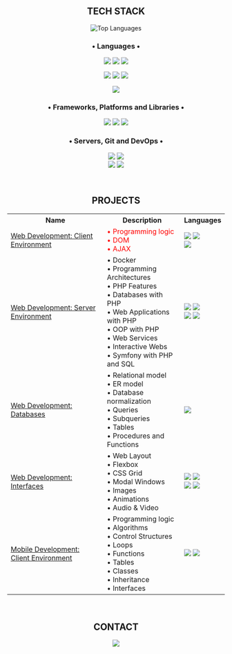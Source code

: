 <h2 align="center"> TECH STACK </h2>
<div>
    <p align="center">
        <img src="https://github-readme-stats.vercel.app/api/top-langs/?username=rcrd91&layout=compact&theme=tokyonight" alt="Top Languages" />
    </p>
    <h3 align="center">• Languages •</h3>
    <p align="center">
        <img src="https://img.shields.io/badge/javascript-%23323330.svg?style=for-the-badge&logo=javascript&logoColor=%23F7DF1E"/>
        <img src="https://img.shields.io/badge/html5-%23E34F26.svg?style=for-the-badge&logo=html5&logoColor=white"/>
        <img src="https://img.shields.io/badge/css3-%231572B6.svg?style=for-the-badge&logo=css3&logoColor=white"/>
    </p>
    <p align="center">
        <img src="https://img.shields.io/badge/php-%23777BB4.svg?style=for-the-badge&logo=php&logoColor=white"/>
        <img src="https://img.shields.io/badge/shell_script-%23121011.svg?style=for-the-badge&logo=gnu-bash&logoColor=white"/>
        <img src="https://img.shields.io/badge/mysql-%2300f.svg?style=for-the-badge&logo=mysql&logoColor=white"/>
    </p>
    <p align="center">
        <img src="https://img.shields.io/badge/kotlin-%237F52FF.svg?style=for-the-badge&logo=kotlin&logoColor=white"/>
    </p>
    <h3 align="center">• Frameworks, Platforms and Libraries •</h3>
    <p align="center">
        <img src="https://img.shields.io/badge/symfony-%23000000.svg?style=for-the-badge&logo=symfony&logoColor=white"/>
        <img src="https://img.shields.io/badge/node.js-6DA55F?style=for-the-badge&logo=node.js&logoColor=white"/>
        <img src="https://img.shields.io/badge/joomla-%235091CD.svg?style=for-the-badge&logo=joomla&logoColor=white"/>
    </p>
    <h3 align="center">• Servers, Git and DevOps •</h3>
    <p align="center">
        <img src="https://img.shields.io/badge/apache-%23D42029.svg?style=for-the-badge&logo=apache&logoColor=white"/>
        <img src="https://img.shields.io/badge/nginx-%23009639.svg?style=for-the-badge&logo=nginx&logoColor=white"/>
        <br>
        <img src="https://img.shields.io/badge/docker-%230db7ed.svg?style=for-the-badge&logo=docker&logoColor=white"/>
        <img src="https://img.shields.io/badge/git-%23F05033.svg?style=for-the-badge&logo=git&logoColor=white"/>
        <br>
    </p>
</div>
<br>
<h2 align="center"> PROJECTS </h2>
<div align="center">
    <table align="center">
        <tr>
            <th>Name</th>
            <th>Description</th>
            <th>Languages</th>
        </tr>
        <tr>
            <td>
                <a href="https://github.com/rcrd91/EntornoCliente" >Web Development: Client Environment</a>
             </td>
            <td align="left" style="color: red;"> 
                • Programming logic <br> 
                • DOM <br> 
                • AJAX</td>
            <td>
                <img src="https://img.shields.io/badge/javascript-%23323330.svg?style=for-the-badge&logo=javascript&logoColor=%23F7DF1E"/>
                <img src="https://img.shields.io/badge/node.js-6DA55F?style=for-the-badge&logo=node.js&logoColor=white"/><br>
                <img src="https://img.shields.io/badge/html5-%23E34F26.svg?style=for-the-badge&logo=html5&logoColor=white"/>
            </td>
        </tr>
        <tr>
            <td>
                <a href="https://github.com/rcrd91/EntornoServidor">Web Development: Server Environment</a>
             </td>
            <td align="left">
                • Docker <br>
                • Programming Architectures <br>
                • PHP Features <br>
                • Databases with PHP <br>
                • Web Applications with PHP <br>
                • OOP with PHP <br>
                • Web Services <br>
                • Interactive Webs <br>
                • Symfony with PHP and SQL
            </td>
            <td>
                <img src="https://img.shields.io/badge/php-%23777BB4.svg?style=for-the-badge&logo=php&logoColor=white"/>
                <img src="https://img.shields.io/badge/mysql-%2300f.svg?style=for-the-badge&logo=mysql&logoColor=white"/><br>
                <img src="https://img.shields.io/badge/html5-%23E34F26.svg?style=for-the-badge&logo=html5&logoColor=white"/>
                <img src="https://img.shields.io/badge/symfony-%23000000.svg?style=for-the-badge&logo=symfony&logoColor=white"/>
            </td>
        </tr>
        <tr>
            <td>
                <a href="https://github.com/rcrd91/BasesDeDatos">Web Development: Databases</a>
            </td>
            <td align="left">
                • Relational model <br> 
                • ER model <br> 
                • Database normalization <br> 
                • Queries <br> 
                • Subqueries <br> 
                • Tables <br>
                • Procedures and Functions
            </td>
            <td>
                <img src="https://img.shields.io/badge/mysql-%2300f.svg?style=for-the-badge&logo=mysql&logoColor=white"/><br>
            </td>
        </tr>
        <tr>
            <td>
                <a href="https://github.com/rcrd91/InterfacesWeb">Web Development: Interfaces</a>
             </td>
            <td align="left">
                • Web Layout <br>
                • Flexbox <br>
                • CSS Grid <br>
                • Modal Windows <br>
                • Images <br>
                • Animations <br>
                • Audio & Video <br>
            </td>
            <td>
                <img src="https://img.shields.io/badge/css3-%231572B6.svg?style=for-the-badge&logo=css3&logoColor=white"/>
                <img src="https://img.shields.io/badge/html5-%23E34F26.svg?style=for-the-badge&logo=html5&logoColor=white"/><br>
                <img src="https://img.shields.io/badge/figma-%23F24E1E.svg?style=for-the-badge&logo=figma&logoColor=white"/>
                <img src="https://img.shields.io/badge/SASS-hotpink.svg?style=for-the-badge&logo=SASS&logoColor=white"/>
            </td>
        </tr>
        <tr>
            <td>
                <a href="https://github.com/rcrd91/POO">Mobile Development: Client Environment</a>
            </td>
            <td align="left">
                • Programming logic <br> 
                • Algorithms <br>
                • Control Structures <br>
                • Loops <br>
                • Functions <br>
                • Tables <br>
                • Classes <br>
                • Inheritance <br>
                • Interfaces
            </td>
            <td>
                <img src="https://img.shields.io/badge/kotlin-%237F52FF.svg?style=for-the-badge&logo=kotlin&logoColor=white"/>
                <img src="https://img.shields.io/badge/Android%20Studio-3DDC84.svg?style=for-the-badge&logo=android-studio&logoColor=white"/>
            </td>
        </tr>
    </table>
</div>
<br>
<h2 align="center">CONTACT</h2>
<p align="center">
    <a href="https://www.linkedin.com/in/ricardogomezcosta/"><img src="https://img.shields.io/badge/linkedin-%230077B5.svg?style=for-the-badge&logo=linkedin&logoColor=white"/></a>
</p>
